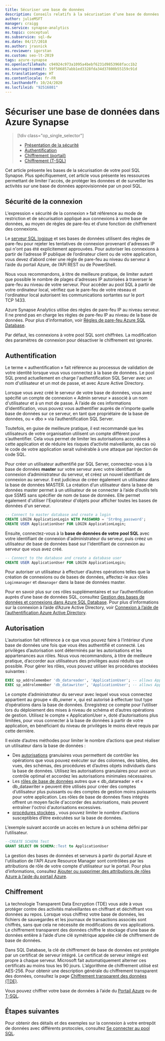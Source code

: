 ```yaml
---
title: Sécuriser une base de données
description: Conseils relatifs à la sécurisation d’une base de données et au développement de solutions dans une ressource de pool SQL Synapse.
author: julieMSFT
manager: craigg
ms.service: synapse-analytics
ms.topic: conceptual
ms.subservice: sql-dw
ms.date: 04/17/2018
ms.author: jrasnick
ms.reviewer: igorstan
ms.custom: seo-lt-2019
tags: azure-synapse
ms.openlocfilehash: c94924c973a1095a4bebf6231d9853968facc1b2
ms.sourcegitcommit: 59f506857abb1ed3328fda34d37800b55159c91d
ms.translationtype: HT
ms.contentlocale: fr-FR
ms.lasthandoff: 10/24/2020
ms.locfileid: "92516881"
---
```

# <a name="secure-a-database-in-azure-synapse"></a>Sécuriser une base de données dans Azure Synapse

> [!div class="op_single_selector"]
>
> * [Présentation de la sécurité](sql-data-warehouse-overview-manage-security.md)
> * [Authentification](sql-data-warehouse-authentication.md)
> * [Chiffrement (portail)](sql-data-warehouse-encryption-tde.md)
> * [Chiffrement (T-SQL)](sql-data-warehouse-encryption-tde-tsql.md)

Cet article présente les bases de la sécurisation de votre pool SQL Synapse. Plus spécifiquement, cet article vous présente les ressources permettant de limiter l'accès, de protéger les données et de surveiller les activités sur une base de données approvisionnée par un pool SQL.

## <a name="connection-security"></a>Sécurité de la connexion

L’expression « sécurité de la connexion » fait référence au mode de restriction et de sécurisation appliqué aux connexions à votre base de données, au moyen de règles de pare-feu et d’une fonction de chiffrement des connexions.

Le [serveur SQL logique](../../azure-sql/database/logical-servers.md) et ses bases de données utilisent des règles de pare-feu pour rejeter les tentatives de connexion provenant d'adresses IP qui n'ont pas été explicitement approuvées. Pour autoriser les connexions à partir de l’adresse IP publique de l’ordinateur client ou de votre application, vous devez d’abord créer une règle de pare-feu au niveau du serveur à l’aide du portail Azure, de l’API REST ou de PowerShell.

Nous vous recommandons, à titre de meilleure pratique, de limiter autant que possible le nombre de plages d'adresses IP autorisées à traverser le pare-feu au niveau de votre serveur.  Pour accéder au pool SQL à partir de votre ordinateur local, vérifiez que le pare-feu de votre réseau et l'ordinateur local autorisent les communications sortantes sur le port TCP 1433.  

Azure Synapse Analytics utilise des règles de pare-feu IP au niveau serveur. Il ne prend pas en charge les règles de pare-feu IP au niveau de la base de données. Pour plus d’information, voir [Règles de pare-feu Azure SQL Database](../../azure-sql/database/firewall-configure.md?toc=/azure/synapse-analytics/sql-data-warehouse/toc.json&bc=/azure/synapse-analytics/sql-data-warehouse/breadcrumb/toc.json).

Par défaut, les connexions à votre pool SQL sont chiffrées.  La modification des paramètres de connexion pour désactiver le chiffrement est ignorée.

## <a name="authentication"></a>Authentification

Le terme « authentification » fait référence au processus de validation de votre identité lorsque vous vous connectez à la base de données. Le pool SQL prend actuellement en charge l'authentification SQL Server avec un nom d'utilisateur et un mot de passe, et avec Azure Active Directory.

Lorsque vous avez créé le serveur de votre base de données, vous avez spécifié un compte de connexion « Admin serveur » associé à un nom d'utilisateur et à un mot de passe. À l’aide de ces informations d’identification, vous pouvez vous authentifier auprès de n’importe quelle base de données sur ce serveur, en tant que propriétaire de la base de données, ou « dbo » via l’authentification SQL Server.

Toutefois, en guise de meilleure pratique, il est recommandé que les utilisateurs de votre organisation utilisent un compte différent pour s’authentifier. Cela vous permet de limiter les autorisations accordées à cette application et de réduire les risques d’activité malveillante, au cas où le code de votre application serait vulnérable à une attaque par injection de code SQL.

Pour créer un utilisateur authentifié par SQL Server, connectez-vous à la base de données **master** sur votre serveur avec votre identifiant de connexion d’administrateur du serveur, et créez un nouvel identifiant de connexion au serveur.  Il est judicieux de créer également un utilisateur dans la base de données MASTER. La création d’un utilisateur dans la base de données master permet à un utilisateur de se connecter à l’aide d’outils tels que SSMS sans spécifier de nom de base de données.  Elle permet également d'utiliser l'Explorateur d'objets pour afficher toutes les bases de données d'un serveur.

```sql
-- Connect to master database and create a login
CREATE LOGIN ApplicationLogin WITH PASSWORD = 'Str0ng_password';
CREATE USER ApplicationUser FOR LOGIN ApplicationLogin;
```

Ensuite, connectez-vous à la **base de données de votre pool SQL** avec votre identifiant de connexion d'administrateur du serveur, puis créez un utilisateur de base de données basé sur l'identifiant de connexion au serveur que vous avez créé.

```sql
-- Connect to the database and create a database user
CREATE USER ApplicationUser FOR LOGIN ApplicationLogin;
```

Pour autoriser un utilisateur à effectuer d’autres opérations telles que la création de connexions ou de bases de données, affectez-le aux rôles `Loginmanager` et `dbmanager` dans la base de données master.

Pour en savoir plus sur ces rôles supplémentaires et sur l’authentification auprès d’une base de données SQL, consultez [Gestion des bases de données et connexions dans Azure SQL Database](../../azure-sql/database/logins-create-manage.md?toc=/azure/synapse-analytics/sql-data-warehouse/toc.json&bc=/azure/synapse-analytics/sql-data-warehouse/breadcrumb/toc.json).  Pour plus d’informations sur la connexion à l’aide d’Azure Active Directory, voir [Connexion à l’aide de l’authentification Azure Active Directory](sql-data-warehouse-authentication.md).

## <a name="authorization"></a>Autorisation

L’autorisation fait référence à ce que vous pouvez faire à l’intérieur d’une base de données une fois que vous êtes authentifié et connecté. Les privilèges d’autorisation sont déterminés par les autorisations et les appartenances aux rôles. Nous vous recommandons, à titre de meilleure pratique, d’accorder aux utilisateurs des privilèges aussi réduits que possible. Pour gérer les rôles, vous pouvez utiliser les procédures stockées suivantes :

```sql
EXEC sp_addrolemember 'db_datareader', 'ApplicationUser'; -- allows ApplicationUser to read data
EXEC sp_addrolemember 'db_datawriter', 'ApplicationUser'; -- allows ApplicationUser to write data
```

Le compte d’administrateur du serveur avec lequel vous vous connectez appartient au groupe « db_owner », qui est autorisé à effectuer tout type d’opérations dans la base de données. Enregistrez ce compte pour l’utiliser lors du déploiement des mises à niveau de schéma et d’autres opérations de gestion. Utilisez le compte « ApplicationUser », doté d’autorisations plus limitées, pour vous connecter à la base de données à partir de votre application, en bénéficiant du niveau de privilèges le moins élevé requis par cette dernière.

Il existe d’autres méthodes pour limiter le nombre d’actions que peut réaliser un utilisateur dans la base de données :

* Des [autorisations](/sql/relational-databases/security/permissions-database-engine?toc=/azure/synapse-analytics/sql-data-warehouse/toc.json&bc=/azure/synapse-analytics/sql-data-warehouse/breadcrumb/toc.json&view=azure-sqldw-latest) granulaires vous permettent de contrôler les opérations que vous pouvez exécuter sur des colonnes, des tables, des vues, des schémas, des procédures et d’autres objets individuels dans la base de données. Utilisez les autorisations granulaires pour avoir un contrôle optimal et accordez les autorisations minimales nécessaires.
* Les [rôles de base de données](/sql/relational-databases/security/authentication-access/database-level-roles?toc=/azure/synapse-analytics/sql-data-warehouse/toc.json&bc=/azure/synapse-analytics/sql-data-warehouse/breadcrumb/toc.json&view=azure-sqldw-latest) autres que « db_datareader » et « db_datawriter » peuvent être utilisés pour créer des comptes d’utilisateur plus puissants ou des comptes de gestion moins puissants pour votre application. Les rôles de base de données fixes intégrés offrent un moyen facile d'accorder des autorisations, mais peuvent entraîner l'octroi d'autorisations excessives.
* [procédures stockées](/sql/relational-databases/stored-procedures/stored-procedures-database-engine?toc=/azure/synapse-analytics/sql-data-warehouse/toc.json&bc=/azure/synapse-analytics/sql-data-warehouse/breadcrumb/toc.json&view=azure-sqldw-latest) , vous pouvez limiter le nombre d’actions susceptibles d’être exécutées sur la base de données.

L’exemple suivant accorde un accès en lecture à un schéma défini par l’utilisateur.

```sql
--CREATE SCHEMA Test
GRANT SELECT ON SCHEMA::Test to ApplicationUser
```

La gestion des bases de données et serveurs à partir du portail Azure et l'utilisation de l'API Azure Resource Manager sont contrôlées par les attributions de rôle de votre compte d'utilisateur sur le portail. Pour plus d’informations, consultez [Ajouter ou supprimer des attributions de rôles Azure à l’aide du portail Azure](../../role-based-access-control/role-assignments-portal.md?toc=/azure/synapse-analytics/sql-data-warehouse/toc.json&bc=/azure/synapse-analytics/sql-data-warehouse/breadcrumb/toc.json).

## <a name="encryption"></a>Chiffrement

La technologie Transparent Data Encryption (TDE) vous aide à vous protéger contre des activités malveillantes en chiffrant et déchiffrant vos données au repos. Lorsque vous chiffrez votre base de données, les fichiers de sauvegardes et les journaux de transactions associés sont chiffrés, sans que cela ne nécessite de modifications de vos applications. Le chiffrement transparent des données chiffre le stockage d’une base de données entière à l’aide d’une clé symétrique appelée clé de chiffrement de base de données.

Dans SQL Database, la clé de chiffrement de base de données est protégée par un certificat de serveur intégré. Le certificat de serveur intégré est propre à chaque serveur. Microsoft fait automatiquement alterner ces certificats au moins tous les 90 jours. L’algorithme de chiffrement utilisé est AES-256. Pour obtenir une description générale du chiffrement transparent des données, consultez la page [Chiffrement transparent des données (TDE)](/sql/relational-databases/security/encryption/transparent-data-encryption?toc=/azure/synapse-analytics/sql-data-warehouse/toc.json&bc=/azure/synapse-analytics/sql-data-warehouse/breadcrumb/toc.json&view=azure-sqldw-latest).

Vous pouvez chiffrer votre base de données à l’aide du [Portail Azure](sql-data-warehouse-encryption-tde.md) ou de [T-SQL](sql-data-warehouse-encryption-tde-tsql.md).

## <a name="next-steps"></a>Étapes suivantes

Pour obtenir des détails et des exemples sur la connexion à votre entrepôt de données avec différents protocoles, consultez [Se connecter au pool SQL](../sql/connect-overview.md).
